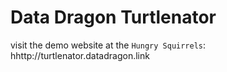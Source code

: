 # Data Dragon Turtlenator

visit the demo website at the `Hungry Squirrels`: hhttp://turtlenator.datadragon.link
